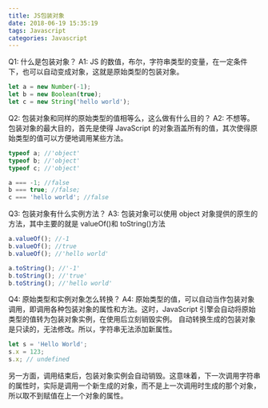 ```yaml
---
title: JS包装对象
date: 2018-06-19 15:35:19
tags: Javascript
categories: Javascript
---
```


Q1: 什么是包装对象？
A1: JS 的数值，布尔，字符串类型的变量，在一定条件下，也可以自动变成对象，这就是原始类型的包装对象。

```javascript
let a = new Number(-1);
let b = new Boolean(true);
let c = new String('hello world');
```

Q2: 包装对象和同样的原始类型的值相等么，这么做有什么目的？
A2: 不想等。包装对象的最大目的，首先是使得 JavaScript 的对象涵盖所有的值，其次使得原始类型的值可以方便地调用某些方法。

```javascript
typeof a; //'object'
typeof b; //'object'
typeof c; //'object'

a === -1; //false
b === true; //false;
c === 'hello world'; //false
```

Q3: 包装对象有什么实例方法？
A3: 包装对象可以使用 object 对象提供的原生的方法，其中主要的就是 valueOf()和 toString()方法

```javascript
a.valueOf(); //-1
b.valueOf(); //true
b.valueOf(); //'hello world'

a.toString(); //'-1'
b.toString(); //'true'
b.toString(); //'hello world'
```

Q4: 原始类型和实例对象怎么转换？
A4: 原始类型的值，可以自动当作包装对象调用，即调用各种包装对象的属性和方法。这时，JavaScript 引擎会自动将原始类型的值转为包装对象实例，在使用后立刻销毁实例。
自动转换生成的包装对象是只读的，无法修改。所以，字符串无法添加新属性。

```javascript
let s = 'Hello World';
s.x = 123;
s.x; // undefined
```
另一方面，调用结束后，包装对象实例会自动销毁。这意味着，下一次调用字符串的属性时，实际是调用一个新生成的对象，而不是上一次调用时生成的那个对象，所以取不到赋值在上一个对象的属性。
